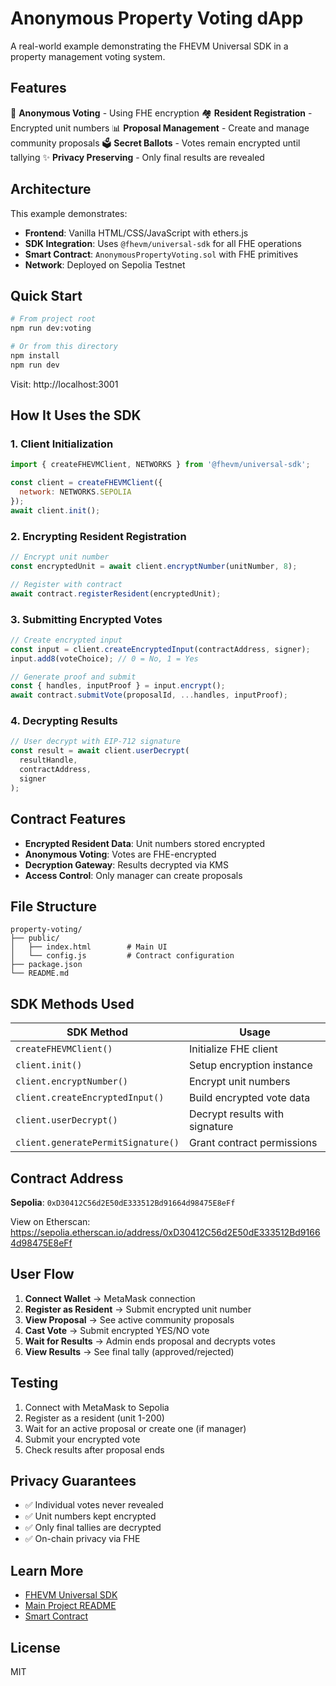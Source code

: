 # Anonymous Property Voting dApp

A real-world example demonstrating the FHEVM Universal SDK in a property management voting system.

## Features

🔐 **Anonymous Voting** - Using FHE encryption
🏘️ **Resident Registration** - Encrypted unit numbers
📊 **Proposal Management** - Create and manage community proposals
🗳️ **Secret Ballots** - Votes remain encrypted until tallying
✨ **Privacy Preserving** - Only final results are revealed

## Architecture

This example demonstrates:
- **Frontend**: Vanilla HTML/CSS/JavaScript with ethers.js
- **SDK Integration**: Uses `@fhevm/universal-sdk` for all FHE operations
- **Smart Contract**: `AnonymousPropertyVoting.sol` with FHE primitives
- **Network**: Deployed on Sepolia Testnet

## Quick Start

```bash
# From project root
npm run dev:voting

# Or from this directory
npm install
npm run dev
```

Visit: http://localhost:3001

## How It Uses the SDK

### 1. Client Initialization

```javascript
import { createFHEVMClient, NETWORKS } from '@fhevm/universal-sdk';

const client = createFHEVMClient({
  network: NETWORKS.SEPOLIA
});
await client.init();
```

### 2. Encrypting Resident Registration

```javascript
// Encrypt unit number
const encryptedUnit = await client.encryptNumber(unitNumber, 8);

// Register with contract
await contract.registerResident(encryptedUnit);
```

### 3. Submitting Encrypted Votes

```javascript
// Create encrypted input
const input = client.createEncryptedInput(contractAddress, signer);
input.add8(voteChoice); // 0 = No, 1 = Yes

// Generate proof and submit
const { handles, inputProof } = input.encrypt();
await contract.submitVote(proposalId, ...handles, inputProof);
```

### 4. Decrypting Results

```javascript
// User decrypt with EIP-712 signature
const result = await client.userDecrypt(
  resultHandle,
  contractAddress,
  signer
);
```

## Contract Features

- **Encrypted Resident Data**: Unit numbers stored encrypted
- **Anonymous Voting**: Votes are FHE-encrypted
- **Decryption Gateway**: Results decrypted via KMS
- **Access Control**: Only manager can create proposals

## File Structure

```
property-voting/
├── public/
│   ├── index.html        # Main UI
│   └── config.js         # Contract configuration
├── package.json
└── README.md
```

## SDK Methods Used

| SDK Method | Usage |
|------------|-------|
| `createFHEVMClient()` | Initialize FHE client |
| `client.init()` | Setup encryption instance |
| `client.encryptNumber()` | Encrypt unit numbers |
| `client.createEncryptedInput()` | Build encrypted vote data |
| `client.userDecrypt()` | Decrypt results with signature |
| `client.generatePermitSignature()` | Grant contract permissions |

## Contract Address

**Sepolia**: `0xD30412C56d2E50dE333512Bd91664d98475E8eFf`

View on Etherscan: https://sepolia.etherscan.io/address/0xD30412C56d2E50dE333512Bd91664d98475E8eFf

## User Flow

1. **Connect Wallet** → MetaMask connection
2. **Register as Resident** → Submit encrypted unit number
3. **View Proposal** → See active community proposals
4. **Cast Vote** → Submit encrypted YES/NO vote
5. **Wait for Results** → Admin ends proposal and decrypts votes
6. **View Results** → See final tally (approved/rejected)

## Testing

1. Connect with MetaMask to Sepolia
2. Register as a resident (unit 1-200)
3. Wait for an active proposal or create one (if manager)
4. Submit your encrypted vote
5. Check results after proposal ends

## Privacy Guarantees

- ✅ Individual votes never revealed
- ✅ Unit numbers kept encrypted
- ✅ Only final tallies are decrypted
- ✅ On-chain privacy via FHE

## Learn More

- [FHEVM Universal SDK](../../packages/fhevm-sdk/README.md)
- [Main Project README](../../README.md)
- [Smart Contract](../../contracts/AnonymousPropertyVoting.sol)

## License

MIT
